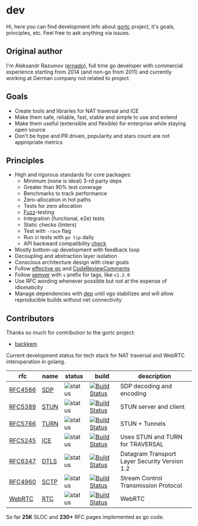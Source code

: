# dev

Hi, here you can find development info about [gortc](https://gortc.io) project, it's goals,
principles, etc. Feel free to ask anything via issues.

## Original author
I'm Aleksandr Razumov ([ernado](https://github.com/ernado)), full time go developer with commercial experience
starting from 2014 (and non-go from 2011) and currently working at
German company not related to project.

## Goals
* Create tools and libraries for NAT traversal and ICE
* Make them safe, reliable, fast, stable and simple to use and extend
* Make them useful (extensible and flexible) for enterprise while staying open source
* Don't be hype and PR driven, popularity and stars count are not appropriate metrics

## Principles
* High and rigorous standards for core packages:
    * Minimum (none is ideal) 3-rd party deps
    * Greater than 90% test coverage
    * Benchmarks to track performance
    * Zero-allocation in hot paths
    * Tests for zero allocation
    * [Fuzz](https://en.wikipedia.org/wiki/Fuzzing)-testing
    * Integration (functional, e2e) tests
    * Static checks (linters)
    * Test with `-race` flag
    * Run ci tests with `go tip` daily
    * API backward compatibility [check](https://github.com/gortc/api)
* Mostly bottom-up development with feedback loop
* Decoupling and abstraction layer isolation
* Conscious architecture design with clear goals
* Follow [effective go](https://golang.org/doc/effective_go.html) and [CodeReviewComments](https://github.com/golang/go/wiki/CodeReviewComments)
* Follow [semver](https://semver.org/) with `v` prefix for tags, like `v1.2.0`
* Use RFC wording whenever possible but not at the expense of idiomaticity
* Manage dependencies with [dep](https://github.com/golang/dep) until vgo stabilizes and will allow
reproducible builds without net connectivity

## Contributors
Thanks so much for contribution to the gortc project:
* [backkem](https://github.com/backkem)

Current development status for tech stack for NAT traversal and WebRTC interoperation in golang.

rfc | name  | status | build | description
---|-------|--------|-------|----
[RFC4566](https://tools.ietf.org/html/rfc4566) | [SDP](http://github.com/gortc/sdp)    | ![status](https://img.shields.io/badge/status-beta-green.svg) | [![Build Status](https://travis-ci.org/gortc/sdp.svg?branch=master)](https://travis-ci.org/gortc/sdp) | SDP decoding and encoding
[RFC5389](https://tools.ietf.org/html/rfc5389) | [STUN](http://github.com/gortc/stun)  | ![status](https://img.shields.io/badge/status-beta-green.svg)  | [![Build Status](https://travis-ci.org/gortc/stun.svg)](https://travis-ci.org/gortc/stun) | STUN server and client 
[RFC5766](https://tools.ietf.org/html/rfc5766) | [TURN](http://github.com/gortc/turn)  | ![status](https://img.shields.io/badge/status-beta-green.svg) | [![Build Status](https://travis-ci.org/gortc/turn.svg)](https://travis-ci.org/gortc/turn) | STUN + Tunnels
[RFC5245](https://tools.ietf.org/html/rfc5245) | [ICE](http://github.com/gortc/ice)    | ![status](https://img.shields.io/badge/status-dev-blue.svg)  | [![Build Status](https://travis-ci.org/gortc/ice.svg)](https://travis-ci.org/gortc/ice) | Uses STUN and TURN for TRAVERSAL 
[RFC6347](https://tools.ietf.org/html/rfc6347) | [DTLS](http://github.com/gortc/dtls)  | ![status](https://img.shields.io/badge/status-research-orange.svg)  | [![Build Status](https://travis-ci.org/gortc/dtls.svg)](https://travis-ci.org/gortc/dtls) | Datagram Transport Layer Security Version 1.2
[RFC4960](https://tools.ietf.org/html/rfc4960) | [SCTP](http://github.com/gortc/sctp)  | ![status](https://img.shields.io/badge/status-research-orange.svg)  | [![Build Status](https://travis-ci.org/gortc/sctp.svg)](https://travis-ci.org/gortc/sctp) | Stream Control Transmission Protocol
[WebRTC](https://tools.ietf.org/html/draft-ietf-rtcweb-overview) | [RTC](http://github.com/gortc/rtc)  | ![status](https://img.shields.io/badge/status-research-orange.svg)  | [![Build Status](https://travis-ci.org/gortc/rtc.svg)](https://travis-ci.org/gortc/rtc) | WebRTC

So far **25K** SLOC and **230+** RFC pages implemented as go code.
